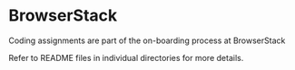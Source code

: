 # BrowserStack
Coding assignments are part of the on-boarding process at BrowserStack

Refer to README files in individual directories for more details.
